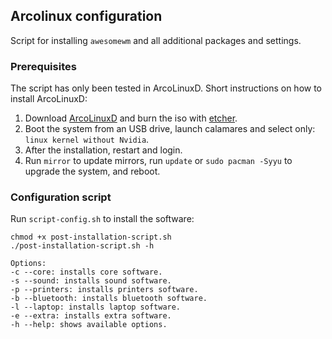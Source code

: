 ## Arcolinux configuration

Script for installing `awesomewm` and all additional packages and settings.

### Prerequisites 

The script has only been tested in ArcoLinuxD. Short instructions on how to install ArcoLinuxD:

1. Download [ArcoLinuxD](https://arcolinux.info/download/) and burn the iso with [etcher](https://github.com/balena-io/etcher).
2. Boot the system from an USB drive, launch calamares and select only: `linux kernel without Nvidia`.
3. After the installation, restart and login.
4. Run `mirror` to update mirrors, run `update` or `sudo pacman -Syyu` to upgrade the system, and reboot.

### Configuration script

Run `script-config.sh` to install the software:

```
chmod +x post-installation-script.sh
./post-installation-script.sh -h

Options:
-c --core: installs core software.
-s --sound: installs sound software.
-p --printers: installs printers software.
-b --bluetooth: installs bluetooth software.
-l --laptop: installs laptop software.
-e --extra: installs extra software.
-h --help: shows available options.
```



